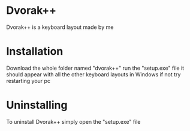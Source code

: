 # Dvorak++
Dvorak++ is a keyboard layout made by me

# Installation
Download the whole folder named "dvorak++"
run the "setup.exe" file
it should appear with all the other keyboard layouts in Windows
if not try restarting your pc

# Uninstalling
To uninstall Dvorak++ simply open the "setup.exe" file

